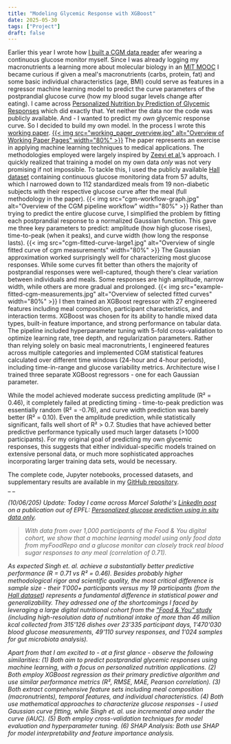 ```yaml
---
title: "Modeling Glycemic Response with XGBoost"
date: 2025-05-30
tags: ["Project"]
draft: false
---
```


Earlier this year I wrote how [I built a CGM data reader](/2025/01/02/i-built-a-cgm-data-reader/) afer wearing a continuous glucose monitor myself. Since I was already logging my macronutrients a learning more about molecular biology in an [MIT MOOC](https://ocw.mit.edu/courses/res-7-008-7-28x-molecular-biology/) I became curious if given a meal's macronutrients (carbs, protein, fat) and some basic individual characteristics (age, BMI) could serve as features in a regressor machine learning model to predict the curve parameters of the postprandial glucose curve (how my blood sugar levels change after eating). I came across [Personalized Nutrition by Prediction of Glycemic Responses](https://www.cell.com/cell/fulltext/S0092-8674(15)01481-6?_returnURL=https%3A%2F%2Flinkinghub.elsevier.com%2Fretrieve%2Fpii%2FS0092867415014816%3Fshowall%3Dtrue) which did exactly that. Yet neither the data nor the code was publicly available. And - I wanted to predict my _own_ glycemic response curve. So I decided to build my own model. In the process I wrote this [working paper](https://static.philippdubach.com/pdf/Modeling_Postprandial_Glycemic_Response_in_Non_Diabetic_Adults_Using_XGBRegressor.pdf).
<a href="https://static.philippdubach.com/pdf/Modeling_Postprandial_Glycemic_Response_in_Non_Diabetic_Adults_Using_XGBRegressor.pdf">
{{< img src="working_paper_overview.jpg" alt="Overview of Working Paper Pages" width="80%" >}}</a>
The paper represents an exercise in applying machine learning techniques to medical applications. The methodologies employed were largely inspired by [Zeevi et al.](https://www.cell.com/cell/fulltext/S0092-8674(15)01481-6?_returnURL=https%3A%2F%2Flinkinghub.elsevier.com%2Fretrieve%2Fpii%2FS0092867415014816%3Fshowall%3Dtrue)’s approach. I quickly realized that training a model on my own data _only_ was not very promising if not impossible. To tackle this, I used the publicly available [Hall dataset](https://journals.plos.org/plosbiology/article?id=10.1371/journal.pbio.2005143) containing continuous glucose monitoring data from 57 adults, which I narrowed down to 112 standardized meals from 19 non-diabetic subjects with their respective glucose curve after the meal (full methodology in the paper).
{{< img src="cgm-workflow-graph.jpg" alt="Overview of the CGM pipeline workflow" width="80%" >}}
Rather than trying to predict the entire glucose curve, I simplified the problem by fitting each postprandial response to a normalized Gaussian function. This gave me three key parameters to predict: amplitude (how high glucose rises), time-to-peak (when it peaks), and curve width (how long the response lasts). 
{{< img src="cgm-fitted-curve-large1.jpg" alt="Overview of single fitted curve of cgm measurements" width="80%" >}}
The Gaussian approximation worked surprisingly well for characterizing most glucose responses. While some curves fit better than others the majority of postprandial responses were well-captured, though there's clear variation between individuals and meals. Some responses are high amplitude, narrow width, while others are more gradual and prolonged. 
{{< img src="example-fitted-cgm-measurements.jpg" alt="Overview of selected fitted curves" width="80%" >}}
I then trained an XGBoost regressor with 27 engineered features including meal composition, participant characteristics, and interaction terms. XGBoost was chosen for its ability to handle mixed data types, built-in feature importance, and strong performance on tabular data. The pipeline included hyperparameter tuning with 5-fold cross-validation to optimize learning rate, tree depth, and regularization parameters. Rather than relying solely on basic meal macronutrients, I engineered features across multiple categories and implemented CGM statistical features calculated over different time windows (24-hour and 4-hour periods), including time-in-range and glucose variability metrics. Architecture wise I trained three separate XGBoost regressors - one for each Gaussian parameter. 

While the model achieved moderate success predicting amplitude (R² = 0.46), it completely failed at predicting timing - time-to-peak prediction was essentially random (R² = -0.76), and curve width prediction was barely better (R² = 0.10). Even the amplitude prediction, while statistically significant, falls well short of R² > 0.7. Studies that have achieved better predictive performance typically used much larger datasets (>1000 participants). For my original goal of predicting my own glycemic responses, this suggests that either individual-specific models trained on extensive personal data, or much more sophisticated approaches incorporating larger training data sets, would be necessary. 

The complete code, Jupyter notebooks, processed datasets, and supplementary results are available in my [GitHub repository](https://github.com/philippdubach/glucose-response-analysis).
<br>_ _

_(10/06/205) Update: Today I came across Marcel Salathé's [LinkedIn post](https://www.linkedin.com/posts/salathe_myfoodrepo-digitalhealth-precisionnutrition-activity-7337806988082393088-2Lsu?utm_source=share&utm_medium=member_ios&rcm=ACoAADeInT4BJMhtg5DSjxX1jVtIAs5w_KxZm-g) on a publication out of EPFL: [Personalized glucose prediction using in situ data only](https://www.frontiersin.org/journals/nutrition/articles/10.3389/fnut.2025.1539118/full)._

> _With data from over 1,000 participants of the Food & You digital cohort, we show that a machine learning model using only food data from myFoodRepo and a glucose monitor can closely track real blood sugar responses to any meal (correlation of 0.71)._

_As expected Singh et. al. achieve a substantially better predictive performance (R = 0.71 vs R² = 0.46). Besides probably higher methodological rigor and scientific quality, the most critical difference is sample size - their 1'000+ participants versus my 19 participants (from the [Hall dataset](https://journals.plos.org/plosbiology/article?id=10.1371/journal.pbio.2005143)) represents a fundamental difference in statistical power and generalizability. They adressed one of the shortcomings I faced by leveraging a large digital nutritional cohort from the ["Food & You" study](https://pubmed.ncbi.nlm.nih.gov/38033170/) (including high-resolution data of nutritional intake of more than 46 million kcal collected from 315'126 dishes over 23'335 participant days, 1'470'030 blood glucose measurements, 49'110 survey responses, and 1'024 samples for gut microbiota analysis)._

_Apart from that I am excited to - at a first glance - observe the following similarities:
(1) Both aim to predict postprandial glycemic responses using machine learning, with a focus on personalized nutrition applications.
(2) Both employ XGBoost regression as their primary predictive algorithm and use similar performance metrics (R², RMSE, MAE, Pearson correlation).
(3) Both extract comprehensive feature sets including meal composition (macronutrients), temporal features, and individual characteristics.
(4) Both use mathematical approaches to characterize glucose responses - I used Gaussian curve fitting, while Singh et. al. use incremental area under the curve (iAUC).
(5) Both employ cross-validation techniques for model evaluation and hyperparameter tuning.
(6) SHAP Analysis: Both use SHAP for model interpretability and feature importance analysis._